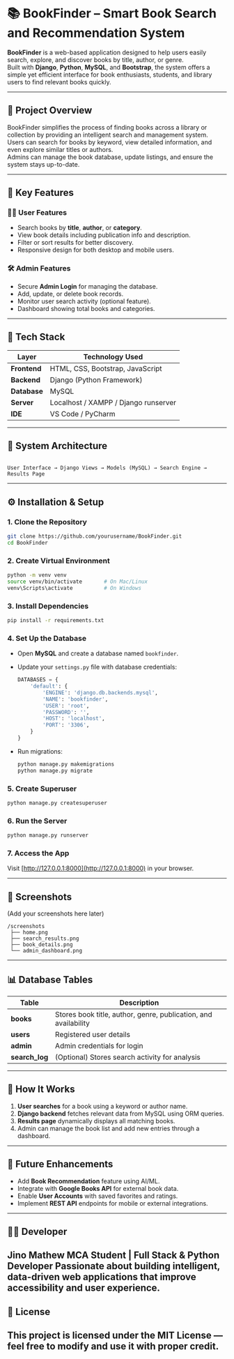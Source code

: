 
# 📚 BookFinder – Smart Book Search and Recommendation System

**BookFinder** is a web-based application designed to help users easily search, explore, and discover books by title, author, or genre.  
Built with **Django**, **Python**, **MySQL**, and **Bootstrap**, the system offers a simple yet efficient interface for book enthusiasts, students, and library users to find relevant books quickly.

---

## 🚀 Project Overview

BookFinder simplifies the process of finding books across a library or collection by providing an intelligent search and management system.  
Users can search for books by keyword, view detailed information, and even explore similar titles or authors.  
Admins can manage the book database, update listings, and ensure the system stays up-to-date.

---

## 🎯 Key Features

### 🧑‍💻 User Features
- Search books by **title**, **author**, or **category**.
- View book details including publication info and description.
- Filter or sort results for better discovery.
- Responsive design for both desktop and mobile users.

### 🛠️ Admin Features
- Secure **Admin Login** for managing the database.
- Add, update, or delete book records.
- Monitor user search activity (optional feature).
- Dashboard showing total books and categories.

---

## 🧱 Tech Stack

| Layer | Technology Used |
|-------|------------------|
| **Frontend** | HTML, CSS, Bootstrap, JavaScript |
| **Backend** | Django (Python Framework) |
| **Database** | MySQL |
| **Server** | Localhost / XAMPP / Django runserver |
| **IDE** | VS Code / PyCharm |

---

## 🧩 System Architecture

```

User Interface → Django Views → Models (MySQL) → Search Engine → Results Page

````

---

## ⚙️ Installation & Setup

### 1. Clone the Repository
```bash
git clone https://github.com/yourusername/BookFinder.git
cd BookFinder
````

### 2. Create Virtual Environment

```bash
python -m venv venv
source venv/bin/activate       # On Mac/Linux
venv\Scripts\activate          # On Windows
```

### 3. Install Dependencies

```bash
pip install -r requirements.txt
```

### 4. Set Up the Database

* Open **MySQL** and create a database named `bookfinder`.
* Update your `settings.py` file with database credentials:

  ```python
  DATABASES = {
      'default': {
          'ENGINE': 'django.db.backends.mysql',
          'NAME': 'bookfinder',
          'USER': 'root',
          'PASSWORD': '',
          'HOST': 'localhost',
          'PORT': '3306',
      }
  }
  ```
* Run migrations:

  ```bash
  python manage.py makemigrations
  python manage.py migrate
  ```

### 5. Create Superuser

```bash
python manage.py createsuperuser
```

### 6. Run the Server

```bash
python manage.py runserver
```

### 7. Access the App

Visit [http://127.0.0.1:8000](http://127.0.0.1:8000) in your browser.

---

## 📸 Screenshots

(Add your screenshots here later)

```
/screenshots
 ├── home.png
 ├── search_results.png
 ├── book_details.png
 └── admin_dashboard.png
```

---

## 📊 Database Tables

| Table          | Description                                                     |
| -------------- | --------------------------------------------------------------- |
| **books**      | Stores book title, author, genre, publication, and availability |
| **users**      | Registered user details                                         |
| **admin**      | Admin credentials for login                                     |
| **search_log** | (Optional) Stores search activity for analysis                  |

---

## 🧠 How It Works

1. **User searches** for a book using a keyword or author name.
2. **Django backend** fetches relevant data from MySQL using ORM queries.
3. **Results page** dynamically displays all matching books.
4. Admin can manage the book list and add new entries through a dashboard.

---

## 🧾 Future Enhancements

* Add **Book Recommendation** feature using AI/ML.
* Integrate with **Google Books API** for external book data.
* Enable **User Accounts** with saved favorites and ratings.
* Implement **REST API** endpoints for mobile or external integrations.

---

## 👨‍💻 Developer

**Jino Mathew**
MCA Student | Full Stack & Python Developer
Passionate about building intelligent, data-driven web applications that improve accessibility and user experience.
---

## 🪪 License

This project is licensed under the **MIT License** — feel free to modify and use it with proper credit.
---
